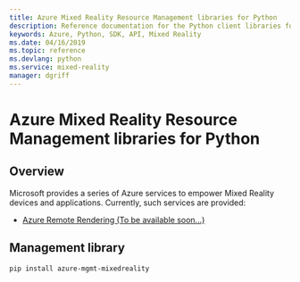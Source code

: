 ```yaml
---
title: Azure Mixed Reality Resource Management libraries for Python
description: Reference documentation for the Python client libraries for Azure Mixed Reality Resource Management
keywords: Azure, Python, SDK, API, Mixed Reality
ms.date: 04/16/2019
ms.topic: reference
ms.devlang: python
ms.service: mixed-reality
manager: dgriff
---
```

# Azure Mixed Reality Resource Management libraries for Python

## Overview

Microsoft provides a series of Azure services to empower Mixed Reality devices and applications. Currently, such services are provided:

* [Azure Remote Rendering (To be available soon...)](https://azure.microsoft.com/en-us/services/remote-rendering/)

## Management library
```bash
pip install azure-mgmt-mixedreality
```

